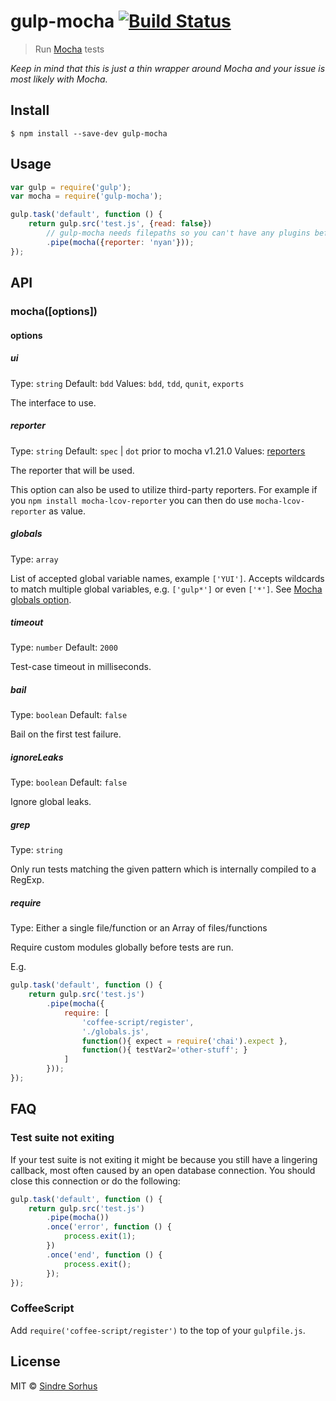 # gulp-mocha [![Build Status](https://travis-ci.org/sindresorhus/gulp-mocha.svg?branch=master)](https://travis-ci.org/sindresorhus/gulp-mocha)

> Run [Mocha](https://github.com/mochajs/mocha/) tests

*Keep in mind that this is just a thin wrapper around Mocha and your issue is most likely with Mocha.*


## Install

```
$ npm install --save-dev gulp-mocha
```


## Usage

```js
var gulp = require('gulp');
var mocha = require('gulp-mocha');

gulp.task('default', function () {
	return gulp.src('test.js', {read: false})
		// gulp-mocha needs filepaths so you can't have any plugins before it
		.pipe(mocha({reporter: 'nyan'}));
});
```


## API

### mocha([options])

#### options

##### ui

Type: `string`
Default: `bdd`
Values: `bdd`, `tdd`, `qunit`, `exports`

The interface to use.

##### reporter

Type: `string`
Default: `spec` | `dot` prior to mocha v1.21.0
Values: [reporters](https://github.com/mochajs/mocha/tree/master/lib/reporters)

The reporter that will be used.

This option can also be used to utilize third-party reporters. For example if you `npm install mocha-lcov-reporter` you can then do use `mocha-lcov-reporter` as value.

##### globals

Type: `array`

List of accepted global variable names, example `['YUI']`. Accepts wildcards to match multiple global variables, e.g. `['gulp*']` or even `['*']`. See [Mocha globals option](http://mochajs.org/#globals-option).

##### timeout

Type: `number`
Default: `2000`

Test-case timeout in milliseconds.

##### bail

Type: `boolean`
Default: `false`

Bail on the first test failure.

##### ignoreLeaks

Type: `boolean`
Default: `false`

Ignore global leaks.

##### grep

Type: `string`

Only run tests matching the given pattern which is internally compiled to a RegExp.

##### require

Type: Either a single file/function or an Array of files/functions

Require custom modules globally before tests are run.

E.g.

```js
gulp.task('default', function () {
	return gulp.src('test.js')
		.pipe(mocha({
			require: [
				'coffee-script/register',
				'./globals.js',
				function(){ expect = require('chai').expect },
				function(){ testVar2='other-stuff'; }
			]
		}));
});
```


## FAQ

### Test suite not exiting

If your test suite is not exiting it might be because you still have a lingering callback, most often caused by an open database connection. You should close this connection or do the following:

```js
gulp.task('default', function () {
	return gulp.src('test.js')
		.pipe(mocha())
		.once('error', function () {
			process.exit(1);
		})
		.once('end', function () {
			process.exit();
		});
});
```

### CoffeeScript

Add `require('coffee-script/register')` to the top of your `gulpfile.js`.


## License

MIT © [Sindre Sorhus](http://sindresorhus.com)
